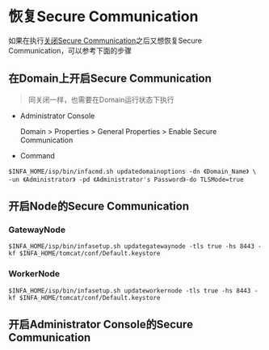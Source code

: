 # 恢复Secure Communication

如果在执行[关闭Secure Communication](/Administrator/PWC/disablesecurecommunication.md "关闭Secure Communication")之后又想恢复Secure Communication，可以参考下面的步骤


## 在Domain上开启Secure Communication
> 同关闭一样，也需要在Domain运行状态下执行

* Administrator Console

    Domain &gt; Properties &gt; General Properties &gt; Enable Secure Communication

* Command
```shell
$INFA_HOME/isp/bin/infacmd.sh updatedomainoptions -dn 《Domain_Name》 \
-un 《Administrator》 -pd 《Administrator's Password》-do TLSMode=true
```

## 开启Node的Secure Communication
### GatewayNode
```shell
$INFA_HOME/isp/bin/infasetup.sh updategatewaynode -tls true -hs 8443 -kf $INFA_HOME/tomcat/conf/Default.keystore
```

### WorkerNode
```shell
$INFA_HOME/isp/bin/infasetup.sh updateworkernode -tls true -hs 8443 -kf $INFA_HOME/tomcat/conf/Default.keystore
```

## 开启Administrator Console的Secure Communication
